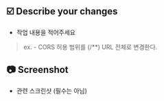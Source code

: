 ## ☑️ Describe your changes
- 작업 내용을 적어주세요 
> ex. - CORS 허용 범위를 (/**) URL 전체로 변경한다.

## 📷 Screenshot
- 관련 스크린샷 (필수는 아님)
